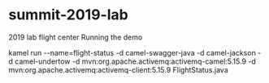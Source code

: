 # summit-2019-lab
2019 lab flight center
Running the demo

kamel run --name=flight-status -d camel-swagger-java -d camel-jackson -d camel-undertow -d mvn:org.apache.activemq:activemq-camel:5.15.9 -d mvn:org.apache.activemq:activemq-client:5.15.9 FlightStatus.java
